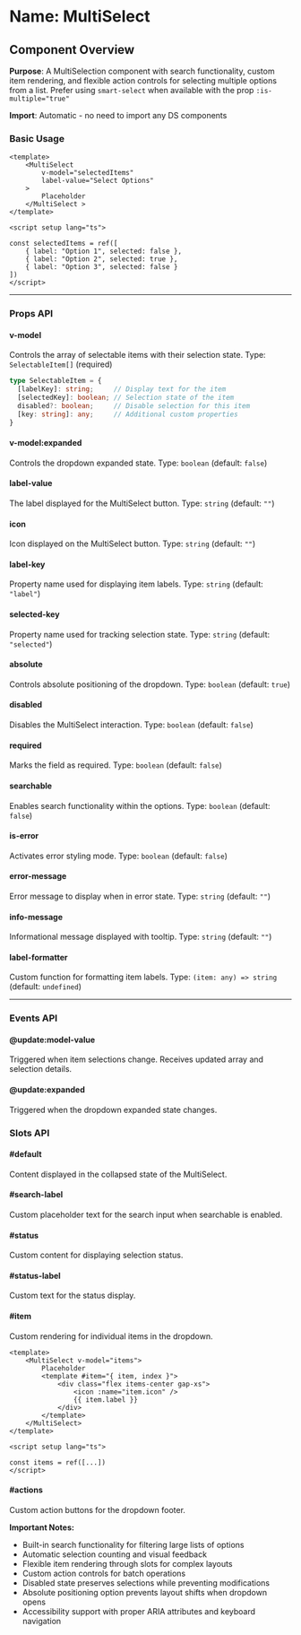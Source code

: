 # Name: MultiSelect
## Component Overview

**Purpose**: A MultiSelection component with search functionality, custom item rendering, and flexible action controls for selecting multiple options from a list. Prefer using `smart-select` when available with the prop `:is-multiple="true"`

**Import**: Automatic - no need to import any DS components

### Basic Usage

```vue
<template>
    <MultiSelect 
        v-model="selectedItems"
        label-value="Select Options"
    >
        Placeholder
    </MultiSelect >
</template>

<script setup lang="ts">

const selectedItems = ref([
    { label: "Option 1", selected: false },
    { label: "Option 2", selected: true },
    { label: "Option 3", selected: false }
])
</script>
```

---

### Props API

#### v-model
Controls the array of selectable items with their selection state. Type: `SelectableItem[]` (required)

```typescript
type SelectableItem = {
  [labelKey]: string;     // Display text for the item
  [selectedKey]: boolean; // Selection state of the item
  disabled?: boolean;     // Disable selection for this item
  [key: string]: any;     // Additional custom properties
}
```

#### v-model:expanded
Controls the dropdown expanded state. Type: `boolean` (default: `false`)

#### label-value
The label displayed for the MultiSelect button. Type: `string` (default: `""`)

#### icon
Icon displayed on the MultiSelect button. Type: `string` (default: `""`)

#### label-key
Property name used for displaying item labels. Type: `string` (default: `"label"`)

#### selected-key
Property name used for tracking selection state. Type: `string` (default: `"selected"`)

#### absolute
Controls absolute positioning of the dropdown. Type: `boolean` (default: `true`)

#### disabled
Disables the MultiSelect interaction. Type: `boolean` (default: `false`)

#### required
Marks the field as required. Type: `boolean` (default: `false`)

#### searchable
Enables search functionality within the options. Type: `boolean` (default: `false`)

#### is-error
Activates error styling mode. Type: `boolean` (default: `false`)

#### error-message
Error message to display when in error state. Type: `string` (default: `""`)

#### info-message
Informational message displayed with tooltip. Type: `string` (default: `""`)

#### label-formatter
Custom function for formatting item labels. Type: `(item: any) => string` (default: `undefined`)

---

### Events API

#### @update:model-value
Triggered when item selections change. Receives updated array and selection details.

#### @update:expanded
Triggered when the dropdown expanded state changes.

### Slots API

#### #default
Content displayed in the collapsed state of the MultiSelect.

#### #search-label
Custom placeholder text for the search input when searchable is enabled.

#### #status
Custom content for displaying selection status.

#### #status-label
Custom text for the status display.

#### #item
Custom rendering for individual items in the dropdown.

```vue
<template>
    <MultiSelect v-model="items">
        Placeholder
        <template #item="{ item, index }">
            <div class="flex items-center gap-xs">
                <icon :name="item.icon" />
                {{ item.label }}
            </div>
        </template>
    </MultiSelect>
</template>

<script setup lang="ts">

const items = ref([...])
</script>
```

#### #actions
Custom action buttons for the dropdown footer.

**Important Notes:**
- Built-in search functionality for filtering large lists of options
- Automatic selection counting and visual feedback
- Flexible item rendering through slots for complex layouts
- Custom action controls for batch operations
- Disabled state preserves selections while preventing modifications
- Absolute positioning option prevents layout shifts when dropdown opens
- Accessibility support with proper ARIA attributes and keyboard navigation